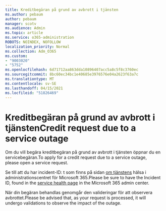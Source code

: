 ```yaml
---
title: Kreditbegäran på grund av avbrott i tjänsten
ms.author: pebaum
author: pebaum
manager: scotv
ms.audience: Admin
ms.topic: article
ms.service: o365-administration
ROBOTS: NOINDEX, NOFOLLOW
localization_priority: Normal
ms.collection: Adm_O365
ms.custom:
- "9003020"
- "5752"
ms.openlocfilehash: 6d71712aa863dda10896407acc5a8c5f8c3760ec
ms.sourcegitcommit: 8bc60ec34bc1e40685e3976576e04a2623f63a7c
ms.translationtype: MT
ms.contentlocale: sv-SE
ms.lasthandoff: 04/15/2021
ms.locfileid: "51826469"
---
```

# <a name="credit-request-due-to-a-service-outage"></a><span data-ttu-id="0e414-102">Kreditbegäran på grund av avbrott i tjänsten</span><span class="sxs-lookup"><span data-stu-id="0e414-102">Credit request due to a service outage</span></span>

<span data-ttu-id="0e414-103">Om du vill begära kreditbegäran på grund av avbrott i tjänsten öppnar du en servicebegäran.</span><span class="sxs-lookup"><span data-stu-id="0e414-103">To apply for a credit request due to a service outage, please open a service request.</span></span>

<span data-ttu-id="0e414-104">Se till att du har incident-ID: t som finns på sidan [om tjänstens](https://docs.microsoft.com/office365/enterprise/view-service-health) hälsa i administrationscentret för Microsoft 365.</span><span class="sxs-lookup"><span data-stu-id="0e414-104">Please be sure to have the Incident ID, found in the [service health page](https://docs.microsoft.com/office365/enterprise/view-service-health) in the Microsoft 365 admin center.</span></span>

<span data-ttu-id="0e414-105">När din begäran behandlas genomgår den valideringar för att observera avbrottet.</span><span class="sxs-lookup"><span data-stu-id="0e414-105">Please be advised that, as your request is processed, it will undergo validations to observe the impact of the outage.</span></span>

